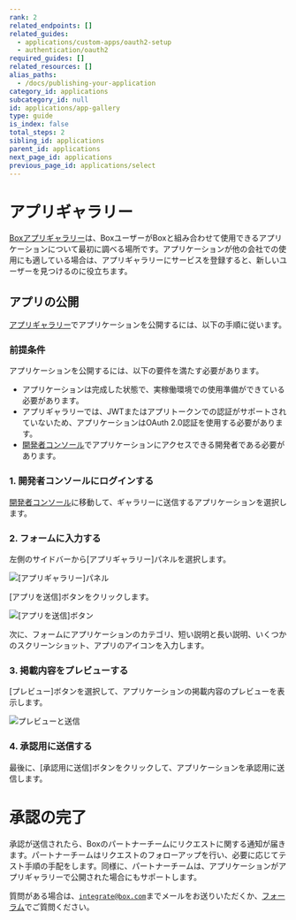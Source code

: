 ```yaml
---
rank: 2
related_endpoints: []
related_guides:
  - applications/custom-apps/oauth2-setup
  - authentication/oauth2
required_guides: []
related_resources: []
alias_paths:
  - /docs/publishing-your-application
category_id: applications
subcategory_id: null
id: applications/app-gallery
type: guide
is_index: false
total_steps: 2
sibling_id: applications
parent_id: applications
next_page_id: applications
previous_page_id: applications/select
---
```

# アプリギャラリー

[Boxアプリギャラリー][app-gallery]は、BoxユーザーがBoxと組み合わせて使用できるアプリケーションについて最初に調べる場所です。アプリケーションが他の会社での使用にも適している場合は、アプリギャラリーにサービスを登録すると、新しいユーザーを見つけるのに役立ちます。

## アプリの公開

[アプリギャラリー][app-gallery]でアプリケーションを公開するには、以下の手順に従います。

### 前提条件

アプリケーションを公開するには、以下の要件を満たす必要があります。

* アプリケーションは完成した状態で、実稼働環境での使用準備ができている必要があります。
* アプリギャラリーでは、JWTまたはアプリトークンでの認証がサポートされていないため、アプリケーションはOAuth 2.0認証を使用する必要があります。
* [開発者コンソール][devconsole]でアプリケーションにアクセスできる開発者である必要があります。

### 1. 開発者コンソールにログインする

[開発者コンソール][devconsole]に移動して、ギャラリーに送信するアプリケーションを選択します。

### 2. フォームに入力する

左側のサイドバーから\[アプリギャラリー]パネルを選択します。

<ImageFrame center shadow border width="200">

![\[アプリギャラリー\]パネル](./images/app-sidebar.png)

</ImageFrame>

\[アプリを送信]ボタンをクリックします。

<ImageFrame center border shadow width="400">

![\[アプリを送信\]ボタン](./images/submit-app.png)

</ImageFrame>

次に、フォームにアプリケーションのカテゴリ、短い説明と長い説明、いくつかのスクリーンショット、アプリのアイコンを入力します。

### 3. 掲載内容をプレビューする

\[プレビュー]ボタンを選択して、アプリケーションの掲載内容のプレビューを表示します。

<ImageFrame center border shadow>

![プレビューと送信](./images/submit-and-approve.png)

</ImageFrame>

### 4. 承認用に送信する

最後に、\[承認用に送信]ボタンをクリックして、アプリケーションを承認用に送信します。

<Message>

# 承認の完了

承認が送信されたら、Boxのパートナーチームにリクエストに関する通知が届きます。パートナーチームはリクエストのフォローアップを行い、必要に応じてテスト手順の手配をします。同様に、パートナーチームは、アプリケーションがアプリギャラリーで公開された場合にもサポートします。

質問がある場合は、[`integrate@box.com`][email]までメールをお送りいただくか、[フォーラム][forum]でご質問ください。

</Message>

[app-gallery]: https://app.box.com/services

[devconsole]: https://account.box.com/developers/services

[forum]: https://community.box.com/t5/Developer-Forum/bd-p/DeveloperForum

[email]: mailto:integrate@box.com
